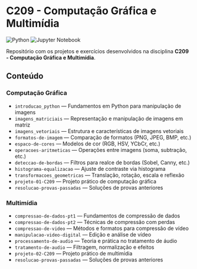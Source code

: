 # C209 - Computação Gráfica e Multimídia

![Python](https://img.shields.io/badge/Python-3776AB?logo=python&logoColor=white)
![Jupyter Notebook](https://img.shields.io/badge/Jupyter%20Notebook-F37626?logo=jupyter&logoColor=white)

Repositório com os projetos e exercícios desenvolvidos na disciplina **C209 - Computação Gráfica e Multimídia**.

## Conteúdo

### Computação Gráfica

* `introducao_python` — Fundamentos em Python para manipulação de imagens
* `imagens_matriciais` — Representação e manipulação de imagens em matriz
* `imagens_vetoriais` — Estrutura e características de imagens vetoriais
* `formatos-de-imagem` — Comparação de formatos (PNG, JPEG, BMP, etc.)
* `espaco-de-cores` — Modelos de cor (RGB, HSV, YCbCr, etc.)
* `operacoes-aritmeticas` — Operações entre imagens (soma, subtração, etc.)
* `deteccao-de-bordas` — Filtros para realce de bordas (Sobel, Canny, etc.)
* `histograma-equalizacao` — Ajuste de contraste via histograma
* `transformacoes_geometricas` — Translação, rotação, escala e reflexão
* `projeto-01-C209` — Projeto prático de computação gráfica
* `resolucao-provas-passadas` — Soluções de provas anteriores

### Multimídia

* `compressao-de-dados-pt1` — Fundamentos de compressão de dados
* `compressao-de-dados-pt2` — Técnicas de compressão com perdas
* `compressao-de-video` — Métodos e formatos para compressão de vídeo
* `manipulacao-video-digital` — Edição e análise de vídeo
* `processamento-de-audio` — Teoria e prática no tratamento de áudio
* `tratamento-de-audio` — Filtragem, normalização e efeitos
* `projeto-02-C209` — Projeto prático de multimídia
* `resolucao-provas-passadas` — Soluções de provas anteriores
